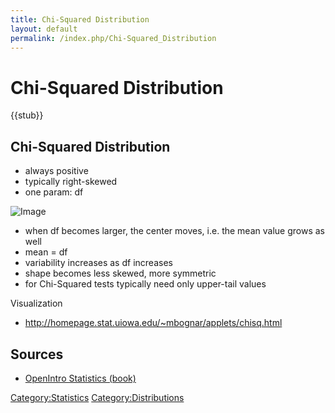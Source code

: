 ```yaml
---
title: Chi-Squared Distribution
layout: default
permalink: /index.php/Chi-Squared_Distribution
---
```


# Chi-Squared Distribution

{{stub}}

## Chi-Squared Distribution
- always positive 
- typically right-skewed 
- one param: $\text{df}$

<img src="http://habrastorage.org/files/936/3c9/506/9363c9506c8f4953973be84906eb1e6a.png" alt="Image">


- when df becomes larger, the center moves, i.e. the mean value grows as well
- mean = df
- variability increases as df increases 
- shape becomes less skewed, more symmetric 
- for Chi-Squared tests typically need only upper-tail values


Visualization 
- http://homepage.stat.uiowa.edu/~mbognar/applets/chisq.html

## Sources
- [OpenIntro Statistics (book)](OpenIntro_Statistics_(book))

[Category:Statistics](Category_Statistics)
[Category:Distributions](Category_Distributions)